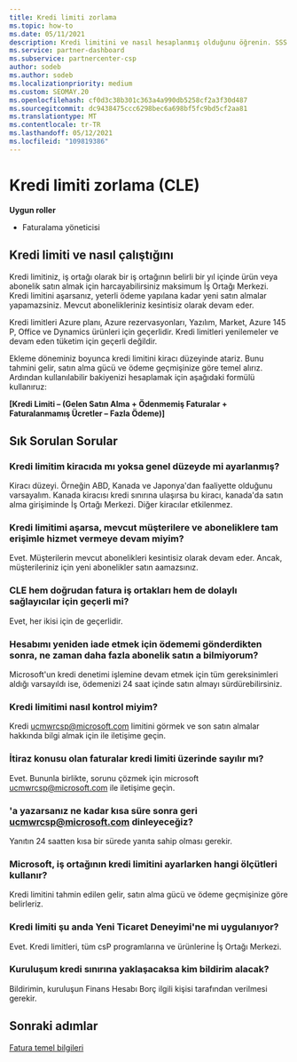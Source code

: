 ```yaml
---
title: Kredi limiti zorlama
ms.topic: how-to
ms.date: 05/11/2021
description: Kredi limitini ve nasıl hesaplanmış olduğunu öğrenin. SSS'yi içerir.
ms.service: partner-dashboard
ms.subservice: partnercenter-csp
author: sodeb
ms.author: sodeb
ms.localizationpriority: medium
ms.custom: SEOMAY.20
ms.openlocfilehash: cf0d3c38b301c363a4a990db5258cf2a3f30d487
ms.sourcegitcommit: dc9438475ccc6298bec6a698bf5fc9bd5cf2aa81
ms.translationtype: MT
ms.contentlocale: tr-TR
ms.lasthandoff: 05/12/2021
ms.locfileid: "109819386"
---
```

# <a name="credit-limit-enforcement-cle"></a>Kredi limiti zorlama (CLE)

**Uygun roller**

- Faturalama yöneticisi

## <a name="your-credit-limit-and-how-it-works"></a>Kredi limiti ve nasıl çalıştığını

Kredi limitiniz, iş ortağı olarak bir iş ortağının belirli bir yıl içinde ürün veya abonelik satın almak için harcayabilirsiniz maksimum İş Ortağı Merkezi. Kredi limitini aşarsanız, yeterli ödeme yapılana kadar yeni satın almalar yapamazsiniz. Mevcut abonelikleriniz kesintisiz olarak devam eder.

Kredi limitleri Azure planı, Azure rezervasyonları, Yazılım, Market, Azure 145 P, Office ve Dynamics ürünleri için geçerlidir. Kredi limitleri yenilemeler ve devam eden tüketim için geçerli değildir.

Ekleme döneminiz boyunca kredi limitini kiracı düzeyinde atariz. Bunu tahmini gelir, satın alma gücü ve ödeme geçmişinize göre temel alırız. Ardından kullanılabilir bakiyenizi hesaplamak için aşağıdaki formülü kullanıruz:

**[Kredi Limiti – (Gelen Satın Alma + Ödenmemiş Faturalar + Faturalanmamış Ücretler – Fazla Ödeme)]**

## <a name="frequently-asked-questions"></a>Sık Sorulan Sorular

### <a name="is-my-credit-limit-set-at-the-tenant-or-global-level"></a>Kredi limitim kiracıda mı yoksa genel düzeyde mi ayarlanmış?

Kiracı düzeyi. Örneğin ABD, Kanada ve Japonya'dan faaliyette olduğunu varsayalım. Kanada kiracısı kredi sınırına ulaşırsa bu kiracı, kanada'da satın alma girişiminde İş Ortağı Merkezi. Diğer kiracılar etkilenmez. 

### <a name="if-i-exceed-my-credit-limit-can-i-continue-servicing-existing-customers-and-subscriptions-with-full-access"></a>Kredi limitimi aşarsa, mevcut müşterilere ve aboneliklere tam erişimle hizmet vermeye devam miyim?

Evet. Müşterilerin mevcut abonelikleri kesintisiz olarak devam eder. Ancak, müşterileriniz için yeni abonelikler satın aamazsınız.

### <a name="does-cle-apply-to-both-direct-bill-partners-and-indirect-providers"></a>CLE hem doğrudan fatura iş ortakları hem de dolaylı sağlayıcılar için geçerli mi?

Evet, her ikisi için de geçerlidir.

### <a name="after-i-submit-my-payment-to-reinstate-my-account-when-can-i-purchase-more-subscriptions"></a>Hesabımı yeniden iade etmek için ödememi gönderdikten sonra, ne zaman daha fazla abonelik satın a bilmiyorum? 

Microsoft'un kredi denetimi işlemine devam etmek için tüm gereksinimleri aldığı varsayıldı ise, ödemenizi 24 saat içinde satın almayı sürdürebilirsiniz.

### <a name="how-can-i-check-my-credit-limit"></a>Kredi limitimi nasıl kontrol miyim?

Kredi [ucmwrcsp@microsoft.com](mailto:ucmwrcsp@microsoft.com) limitini görmek ve son satın almalar hakkında bilgi almak için ile iletişime geçin.

### <a name="do-invoices-that-are-in-dispute-count-against-the-credit-limit"></a>İtiraz konusu olan faturalar kredi limiti üzerinde sayılır mı?

Evet. Bununla birlikte, sorunu çözmek için microsoft [ucmwrcsp@microsoft.com](mailto:ucmwrcsp@microsoft.com) ile iletişime geçin.

### <a name="how-soon-will-i-hear-back-if-i-write-to-ucmwrcspmicrosoftcom"></a>'a yazarsanız ne kadar kısa süre sonra geri ucmwrcsp@microsoft.com dinleyeceğiz?

Yanıtın 24 saatten kısa bir sürede yanıta sahip olması gerekir. 

### <a name="what-criteria-does-microsoft-use-for-setting-a-partners-credit-limit"></a>Microsoft, iş ortağının kredi limitini ayarlarken hangi ölçütleri kullanır?

Kredi limitini tahmin edilen gelir, satın alma gücü ve ödeme geçmişinize göre belirleriz.

### <a name="is-the-credit-limit-currently-enforced-on-the-new-commerce-experience"></a>Kredi limiti şu anda Yeni Ticaret Deneyimi'ne mi uygulanıyor?

Evet. Kredi limitleri, tüm csP programlarına ve ürünlerine İş Ortağı Merkezi.

### <a name="who-will-receive-the-notification-when-my-organization-is-nearing-its-credit-limit"></a>Kuruluşum kredi sınırına yaklaşacaksa kim bildirim alacak?

Bildirimin, kuruluşun Finans Hesabı Borç ilgili kişisi tarafından verilmesi gerekir.

## <a name="next-steps"></a>Sonraki adımlar

[Fatura temel bilgileri](./billing-basics.md)
